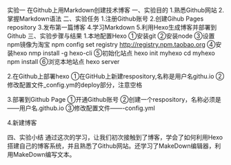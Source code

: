 实验一 在Github上用Markdown创建技术博客
一、实验目的
1.熟悉Github网站
2.掌握Markdown语法
二、实验任务
1.注册Github账号
2.创建Gihub Pages repository
3.发布第一篇博客
4.学习Markdown
5.利用Hexo生成博客并部署到Github
三、实验步骤与结果
1.本地配置Hexo
①安装git
②安装node
③设置npm镜像为淘宝
 npm config set registry http://registry.npm.taobao.org
④安装hexo
 nmp install -g hexo-cli
⑤初始化站点
 hexo init myhexo
 cd myhexo
 npm install
⑥浏览本地站点
 hexo server

2.在Github上部署hexo
 ①在GitHub上新建respository,名称是用户名githu.io
 ②修改配置文件_config.ym的deploy部分，注意空格

3.部署到Github Page
 ①开通Github账号
 ②创建一个respository，名称必须是——用户名.github.io
 ③修改配置文件——-config.yml
 

4.新建博客


四、实验小结
通过这次的学习，让我们初次接触到了博客，学会了如何利用Hexo搭建自己的博客系统，并且熟悉了Github网站。还学习了MakeDown编辑器，利用MakeDown编写文本。
